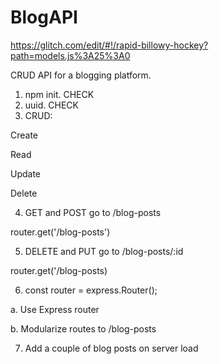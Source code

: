 # BlogAPI

https://glitch.com/edit/#!/rapid-billowy-hockey?path=models.js%3A25%3A0

CRUD API for a blogging platform. 

1. npm init. CHECK
2. uuid. CHECK
3. CRUD:

Create

Read

Update

Delete

4. GET and POST go to /blog-posts

router.get('/blog-posts')

5. DELETE and PUT go to /blog-posts/:id

router.get('/blog-posts)

6. const router = express.Router(); 

a. Use Express router

b. Modularize routes to /blog-posts 

7. Add a couple of blog posts on server load

